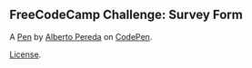 FreeCodeCamp Challenge: Survey Form
-----------------------------------


A [Pen](https://codepen.io/kingofperu/pen/rNLLqvM) by [Alberto Pereda](https://codepen.io/kingofperu) on [CodePen](https://codepen.io).

[License](https://codepen.io/kingofperu/pen/rNLLqvM/license).